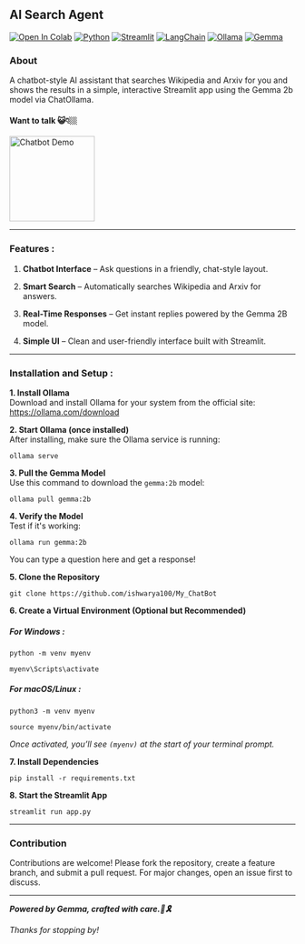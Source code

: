 ## AI Search Agent
[![Open In Colab](https://colab.research.google.com/assets/colab-badge.svg)](https://colab.research.google.com/github/ishwarya100/My_ChatBot/blob/master/agenttool.ipynb)
[![Python](https://img.shields.io/badge/-Python-yellow?logo=python&logoColor=white&style=flat-square)](https://www.python.org/)
[![Streamlit](https://img.shields.io/badge/-Streamlit-brightgreen?logo=streamlit&logoColor=white&style=flat-square)](https://docs.streamlit.io/)
[![LangChain](https://img.shields.io/badge/-LangChain-orange?logo=chainlink&logoColor=white&style=flat-square)](https://docs.langchain.com/)
[![Ollama](https://img.shields.io/badge/-Ollama-ff69b4?logo=openai&logoColor=white&style=flat-square)](https://ollama.com/)
[![Gemma](https://img.shields.io/badge/-Gemma-blueviolet?logo=google&logoColor=white&style=flat-square)](https://ollama.com/library/gemma)


### About
A chatbot-style AI assistant that searches Wikipedia and Arxiv for you and shows the results in a simple, interactive Streamlit app using the Gemma 2b model via ChatOllama.

#### Want to talk 😺👇🏼 

<p align="start">
  <a href="https://myfirstaibot.streamlit.app/" target="_blank">
    <img src="https://media4.giphy.com/media/v1.Y2lkPTc5MGI3NjExNHp0enF6dXFxbnB3eDBsZjU4cW5zdnFpMnBiZ2U0emFkb3VuYjhqcyZlcD12MV9pbnRlcm5hbF9naWZfYnlfaWQmY3Q9Zw/dJrYq5BvfTv7YMd7EL/giphy.gif" width="150" alt="Chatbot Demo"/>
  </a>
</p>

----------

### Features :

1.  **Chatbot Interface** – Ask questions in a friendly, chat-style layout.
    
2.  **Smart Search** – Automatically searches Wikipedia and Arxiv for answers.
    
3.  **Real-Time Responses** – Get instant replies powered by the Gemma 2B model.
    
4.  **Simple UI** – Clean and user-friendly interface built with Streamlit.
----------
### Installation and Setup :

   **1. Install Ollama**  
    Download and install Ollama for your system from the official site:  
     https://ollama.com/download
    
 **2. Start Ollama (once installed)**  
    After installing, make sure the Ollama service is running:
    
 
    ollama serve
    
  **3. Pull the Gemma Model**  
    Use this command to download the `gemma:2b` model:
    
   
    ollama pull gemma:2b
    
  **4. Verify the Model**  
    Test if it's working:
    
   
    ollama run gemma:2b
You can type a question here and get a response!

 **5. Clone the Repository**
    
   
    git clone https://github.com/ishwarya100/My_ChatBot
    
  **6. Create a Virtual Environment (Optional but Recommended)**

##### For Windows :

`python -m venv myenv`

`myenv\Scripts\activate` 

##### For macOS/Linux :

`python3 -m venv myenv`

`source myenv/bin/activate`

*Once activated, you’ll see `(myenv)` at the start of your terminal prompt.*
    
 **7. Install Dependencies**
    

    pip install -r requirements.txt
    
  **8. Start the Streamlit App**
    
    
    streamlit run app.py

----------
### Contribution
Contributions are welcome! Please fork the repository, create a feature branch, and submit a pull request. For major changes, open an issue first to discuss.

----------
***Powered by Gemma, crafted with care.🌸🎗***

*Thanks for stopping by!*
